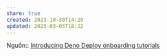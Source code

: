 ```yaml
---
share: true
created: 2023-10-30T14:29
updated: 2025-03-05T18:22
---
```

Nguồn:: [Introducing Deno Deploy onboarding tutorials](https://deno.com/blog/deploy-onboarding-tutorials)